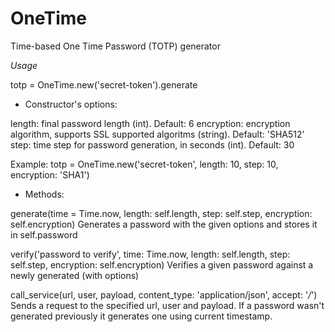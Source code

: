 # OneTime
Time-based One Time Password (TOTP) generator

*Usage*

totp = OneTime.new('secret-token').generate

- Constructor's options:

length: final password length (int). Default: 6
encryption: encryption algorithm, supports SSL supported algoritms (string). Default: 'SHA512'
step: time step for password generation, in seconds (int). Default: 30

Example: totp = OneTime.new('secret-token', length: 10, step: 10, encryption: 'SHA1')

- Methods:

 generate(time = Time.now, length: self.length, step: self.step, encryption: self.encryption)
 Generates a password with the given options and stores it in self.password

 verify('password to verify', time: Time.now, length: self.length, step: self.step, encryption: self.encryption)
 Verifies a given password against a newly generated (with options)

 call_service(url, user, payload, content_type: 'application/json', accept: '*/*')
 Sends a request to the specified url, user and payload. If a password wasn't generated previously it generates one using current timestamp.
